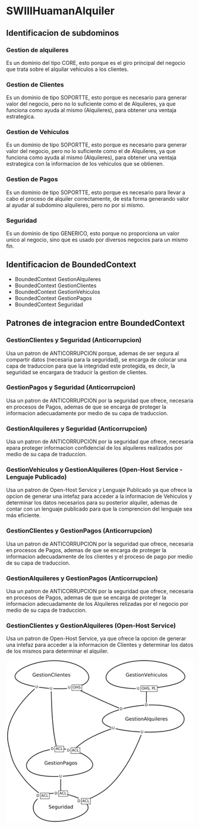 # SWIIIHuamanAlquiler
## Identificacion de subdominos
### Gestion de alquileres
Es un dominio del tipo CORE, esto porque es el giro principal del negocio que trata sobre el alquilar vehiculos a los clientes.
### Gestion de Clientes
Es un dominio de tipo SOPORTTE, esto porque es necesario para generar valor del negocio, pero no lo suficiente como el de Alquileres, ya que funciona como ayuda al mismo (Alquileres), para obtener una ventaja estrategica.
### Gestion de Vehiculos
Es un dominio de tipo SOPORTTE, esto porque es necesario para generar valor del negocio, pero no lo suficiente como el de Alquileres, ya que funciona como ayuda al mismo (Alquileres), para obtener una ventaja estrategica con la informacion de los vehiculos que se obtienen.
### Gestion de Pagos
Es un dominio de tipo SOPORTTE, esto porque es necesario para llevar a cabo el proceso de alquiler correctamente, de esta forma generando valor al ayudar al subdomino alquileres, pero no por si mismo.
### Seguridad
Es un dominio de tipo GENERICO, esto porque no proporciona un valor unico al negocio, sino que es usado por diversos negocios para un mismo fin.


## Identificacion de BoundedContext

- BoundedContext GestionAlquileres
- BoundedContext GestionClientes
- BoundedContext GestionVehiculos
- BoundedContext GestionPagos
- BoundedContext Seguridad


## Patrones de integracion entre BoundedContext

### GestionClientes y Seguridad (Anticorrupcion)
Usa un patron de ANTICORRUPCION porque, ademas de ser segura al compartir datos (necesaria para la seguridad), se encarga de colocar una capa de traduccion para que la integridad este protegida, es decir, la seguridad se encargara de traducir la gestion de clientes.

### GestionPagos y Seguridad (Anticorrupcion)
Usa un patron de ANTICORRUPCION por la seguridad que ofrece, necesaria en procesos de Pagos, ademas de que se encarga de proteger la informacion adecuadamente por medio de su capa de traduccion.

### GestionAlquileres y Seguridad (Anticorrupcion)
Usa un patron de ANTICORRUPCION por la seguridad que ofrece, necesaria epara proteger informacion confidencial de los alquileres realizados por medio de su capa de traduccion.

### GestionVehiculos y GestionAlquileres (Open-Host Service - Lenguaje Publicado)
Usa un patron de Open-Host Service y Lenguaje Publicado ya que ofrece la opcion de generar una intefaz para acceder a la informacion de Vehiculos y determinar los datos necesarios para su posterior alquiler, ademas de contar con un lenguaje publicado para que la comprencion del lenguaje sea más eficiente.

### GestionClientes y GestionPagos (Anticorrupcion)
Usa un patron de ANTICORRUPCION por la seguridad que ofrece, necesaria en procesos de Pagos, ademas de que se encarga de proteger la informacion adecuadamente de los clientes y el proceso de pago por medio de su capa de traduccion.

### GestionAlquileres y GestionPagos (Anticorrupcion)
Usa un patron de ANTICORRUPCION por la seguridad que ofrece, necesaria en procesos de Pagos, ademas de que se encarga de proteger la informacion adecuadamente de los Alquileres relizadas por el negocio por medio de su capa de traduccion.

### GestionClientes y GestionAlquileres (Open-Host Service)
Usa un patron de Open-Host Service, ya que ofrece la opcion de generar una intefaz para acceder a la informacion de Clientes y determinar los datos de los mismos para determinar el alquiler.


![alt](src-gen/HuamanAlquiler_ContextMap.png)
